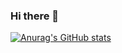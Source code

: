 ### Hi there 👋

[![Anurag's GitHub stats](https://github-readme-stats.vercel.app/api?username=anascheriet)](https://github.com/anuraghazra/github-readme-stats)


<!--
**anascheriet/anascheriet** is a ✨ _special_ ✨ repository because its `README.md` (this file) appears on your GitHub profile.

Here are some ideas to get you started:

- 🔭 I’m currently working on ...
- 🌱 I’m currently learning ...
- 👯 I’m looking to collaborate on ...
- 🤔 I’m looking for help with ...
- 💬 Ask me about ...
- 📫 How to reach me: ...
- 😄 Pronouns: ...
- ⚡ Fun fact: ...
-->
